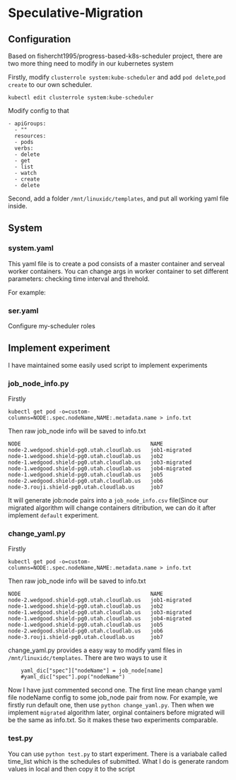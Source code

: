 # Speculative-Migration


## Configuration

Based on fishercht1995/progress-based-k8s-scheduler project, there are two more thing need to modify in our kubernetes system

Firstly, modify `clusterrole system:kube-scheduler` and add `pod delete`,`pod create` to our own scheduler.
```
kubectl edit clusterrole system:kube-scheduler
```
Modify config to that
```
- apiGroups:
  - ""
  resources:
  - pods
  verbs:
  - delete
  - get
  - list
  - watch
  - create
  - delete
```

Second, add a folder `/mnt/linuxidc/templates`, and put all working yaml file inside.

## System

### system.yaml
This yaml file is to create a pod consists of a master container and serveal worker containers. You can change args in worker container to set different parameters: checking time interval and threhold.

For example:


### ser.yaml
Configure my-scheduler roles

## Implement experiment


I have maintained some easily used script to implement experiments

### job_node_info.py
Firstly
```
kubectl get pod -o=custom-columns=NODE:.spec.nodeName,NAME:.metadata.name > info.txt
```
Then raw job_node info will be saved to info.txt
```
NODE                                         NAME
node-2.wedgood.shield-pg0.utah.cloudlab.us   job1-migrated
node-1.wedgood.shield-pg0.utah.cloudlab.us   job2
node-1.wedgood.shield-pg0.utah.cloudlab.us   job3-migrated
node-1.wedgood.shield-pg0.utah.cloudlab.us   job4-migrated
node-1.wedgood.shield-pg0.utah.cloudlab.us   job5
node-2.wedgood.shield-pg0.utah.cloudlab.us   job6
node-3.rouji.shield-pg0.utah.cloudlab.us     job7
```
It will generate job:node pairs into a `job_node_info.csv` file(Since our migrated algorithm will change containers ditribution, we can do it after implement `default` experiment.

### change_yaml.py
Firstly
```
kubectl get pod -o=custom-columns=NODE:.spec.nodeName,NAME:.metadata.name > info.txt
```
Then raw job_node info will be saved to info.txt
```
NODE                                         NAME
node-2.wedgood.shield-pg0.utah.cloudlab.us   job1-migrated
node-1.wedgood.shield-pg0.utah.cloudlab.us   job2
node-1.wedgood.shield-pg0.utah.cloudlab.us   job3-migrated
node-1.wedgood.shield-pg0.utah.cloudlab.us   job4-migrated
node-1.wedgood.shield-pg0.utah.cloudlab.us   job5
node-2.wedgood.shield-pg0.utah.cloudlab.us   job6
node-3.rouji.shield-pg0.utah.cloudlab.us     job7
```
change_yaml.py provides a easy way to modify yaml files in `/mnt/linuxidc/templates`. There are two ways to use it
```
	yaml_dic["spec"]["nodeName"] = job_node[name]
	#yaml_dic["spec"].pop("nodeName")
 ```
Now I have just commented second one. The first line mean change yaml file nodeName config to some job_node pair from now. For example, we firstly run default one, then use `python change_yaml.py`. Then when we implement `migrated` algorithm later, orginal containers before migrated will be the same as info.txt. So it makes these two experiments comparable.
 
### test.py

You can use `python test.py` to start experiment. There is a variabale called time_list which is the schedules of submitted. What I do is generate random values in local and then copy it to the script

